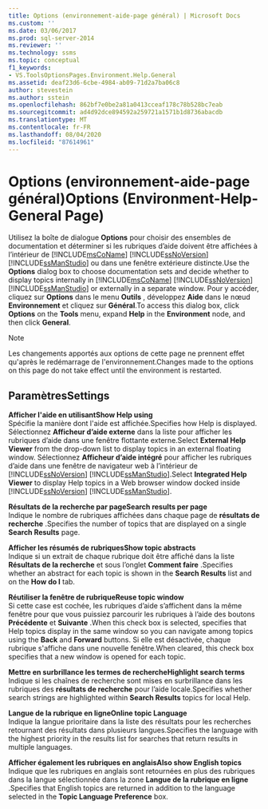 ```yaml
---
title: Options (environnement-aide-page général) | Microsoft Docs
ms.custom: ''
ms.date: 03/06/2017
ms.prod: sql-server-2014
ms.reviewer: ''
ms.technology: ssms
ms.topic: conceptual
f1_keywords:
- VS.ToolsOptionsPages.Environment.Help.General
ms.assetid: deaf23d6-6cbe-4984-ab09-71d2a7ba06c8
author: stevestein
ms.author: sstein
ms.openlocfilehash: 862bf7e0be2a81a0413cceaf178c78b528bc7eab
ms.sourcegitcommit: ad4d92dce894592a259721a1571b1d8736abacdb
ms.translationtype: MT
ms.contentlocale: fr-FR
ms.lasthandoff: 08/04/2020
ms.locfileid: "87614961"
---
```

# <a name="options-environment-help-general-page"></a><span data-ttu-id="7f619-102">Options (environnement-aide-page général)</span><span class="sxs-lookup"><span data-stu-id="7f619-102">Options (Environment-Help-General Page)</span></span>
  <span data-ttu-id="7f619-103">Utilisez la boîte de dialogue **Options** pour choisir des ensembles de documentation et déterminer si les rubriques d’aide doivent être affichées à l’intérieur de [!INCLUDE[msCoName](../../includes/msconame-md.md)] [!INCLUDE[ssNoVersion](../../includes/ssnoversion-md.md)] [!INCLUDE[ssManStudio](../../includes/ssmanstudio-md.md)] ou dans une fenêtre extérieure distincte.</span><span class="sxs-lookup"><span data-stu-id="7f619-103">Use the **Options** dialog box to choose documentation sets and decide whether to display topics internally in [!INCLUDE[msCoName](../../includes/msconame-md.md)] [!INCLUDE[ssNoVersion](../../includes/ssnoversion-md.md)] [!INCLUDE[ssManStudio](../../includes/ssmanstudio-md.md)] or externally in a separate window.</span></span> <span data-ttu-id="7f619-104">Pour y accéder, cliquez sur **Options** dans le menu **Outils** , développez **Aide** dans le nœud **Environnement** et cliquez sur **Général**.</span><span class="sxs-lookup"><span data-stu-id="7f619-104">To access this dialog box, click **Options** on the **Tools** menu, expand **Help** in the **Environment** node, and then click **General**.</span></span>  
  
> [!NOTE]  
>  <span data-ttu-id="7f619-105">Les changements apportés aux options de cette page ne prennent effet qu'après le redémarrage de l'environnement.</span><span class="sxs-lookup"><span data-stu-id="7f619-105">Changes made to the options on this page do not take effect until the environment is restarted.</span></span>  
  
## <a name="settings"></a><span data-ttu-id="7f619-106">Paramètres</span><span class="sxs-lookup"><span data-stu-id="7f619-106">Settings</span></span>  
 <span data-ttu-id="7f619-107">**Afficher l'aide en utilisant**</span><span class="sxs-lookup"><span data-stu-id="7f619-107">**Show Help using**</span></span>  
 <span data-ttu-id="7f619-108">Spécifie la manière dont l'aide est affichée.</span><span class="sxs-lookup"><span data-stu-id="7f619-108">Specifies how Help is displayed.</span></span> <span data-ttu-id="7f619-109">Sélectionnez **Afficheur d’aide externe** dans la liste pour afficher les rubriques d’aide dans une fenêtre flottante externe.</span><span class="sxs-lookup"><span data-stu-id="7f619-109">Select **External Help Viewer** from the drop-down list to display topics in an external floating window.</span></span> <span data-ttu-id="7f619-110">Sélectionnez **Afficheur d’aide intégré** pour afficher les rubriques d’aide dans une fenêtre de navigateur web à l’intérieur de [!INCLUDE[ssNoVersion](../../includes/ssnoversion-md.md)] [!INCLUDE[ssManStudio](../../includes/ssmanstudio-md.md)].</span><span class="sxs-lookup"><span data-stu-id="7f619-110">Select **Integrated Help Viewer** to display Help topics in a Web browser window docked inside [!INCLUDE[ssNoVersion](../../includes/ssnoversion-md.md)] [!INCLUDE[ssManStudio](../../includes/ssmanstudio-md.md)].</span></span>  
  
 <span data-ttu-id="7f619-111">**Résultats de la recherche par page**</span><span class="sxs-lookup"><span data-stu-id="7f619-111">**Search results per page**</span></span>  
 <span data-ttu-id="7f619-112">Indique le nombre de rubriques affichées dans chaque page de **résultats de recherche** .</span><span class="sxs-lookup"><span data-stu-id="7f619-112">Specifies the number of topics that are displayed on a single **Search Results** page.</span></span>  
  
 <span data-ttu-id="7f619-113">**Afficher les résumés de rubriques**</span><span class="sxs-lookup"><span data-stu-id="7f619-113">**Show topic abstracts**</span></span>  
 <span data-ttu-id="7f619-114">Indique si un extrait de chaque rubrique doit être affiché dans la liste **Résultats de la recherche** et sous l’onglet **Comment faire** .</span><span class="sxs-lookup"><span data-stu-id="7f619-114">Specifies whether an abstract for each topic is shown in the **Search Results** list and on the **How do I** tab.</span></span>  
  
 <span data-ttu-id="7f619-115">**Réutiliser la fenêtre de rubrique**</span><span class="sxs-lookup"><span data-stu-id="7f619-115">**Reuse topic window**</span></span>  
 <span data-ttu-id="7f619-116">Si cette case est cochée, les rubriques d’aide s’affichent dans la même fenêtre pour que vous puissiez parcourir les rubriques à l’aide des boutons **Précédente** et **Suivante** .</span><span class="sxs-lookup"><span data-stu-id="7f619-116">When this check box is selected, specifies that Help topics display in the same window so you can navigate among topics using the **Back** and **Forward** buttons.</span></span> <span data-ttu-id="7f619-117">Si elle est désactivée, chaque rubrique s'affiche dans une nouvelle fenêtre.</span><span class="sxs-lookup"><span data-stu-id="7f619-117">When cleared, this check box specifies that a new window is opened for each topic.</span></span>  
  
 <span data-ttu-id="7f619-118">**Mettre en surbrillance les termes de recherche**</span><span class="sxs-lookup"><span data-stu-id="7f619-118">**Highlight search terms**</span></span>  
 <span data-ttu-id="7f619-119">Indique si les chaînes de recherche sont mises en surbrillance dans les rubriques des **résultats de recherche** pour l’aide locale.</span><span class="sxs-lookup"><span data-stu-id="7f619-119">Specifies whether search strings are highlighted within **Search Results** topics for local Help.</span></span>  
  
 <span data-ttu-id="7f619-120">**Langue de la rubrique en ligne**</span><span class="sxs-lookup"><span data-stu-id="7f619-120">**Online topic Language**</span></span>  
 <span data-ttu-id="7f619-121">Indique la langue prioritaire dans la liste des résultats pour les recherches retournant des résultats dans plusieurs langues.</span><span class="sxs-lookup"><span data-stu-id="7f619-121">Specifies the language with the highest priority in the results list for searches that return results in multiple languages.</span></span>  
  
 <span data-ttu-id="7f619-122">**Afficher également les rubriques en anglais**</span><span class="sxs-lookup"><span data-stu-id="7f619-122">**Also show English topics**</span></span>  
 <span data-ttu-id="7f619-123">Indique que les rubriques en anglais sont retournées en plus des rubriques dans la langue sélectionnée dans la zone **Langue de la rubrique en ligne** .</span><span class="sxs-lookup"><span data-stu-id="7f619-123">Specifies that English topics are returned in addition to the language selected in the **Topic Language Preference** box.</span></span>  
  
  
